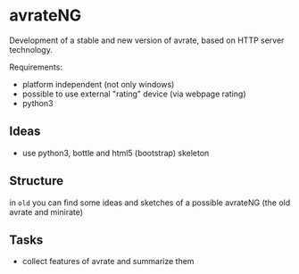 avrateNG
========

Development of a stable and new version of avrate, based on HTTP server technology.

Requirements:

* platform independent (not only windows)
* possible to use external "rating" device (via webpage rating)
* python3

Ideas
-----
* use python3, bottle and html5 (bootstrap) skeleton


Structure
---------
in `old` you can find some ideas and sketches of a possible avrateNG (the old avrate and minirate)


Tasks
-----
* collect features of avrate and summarize them